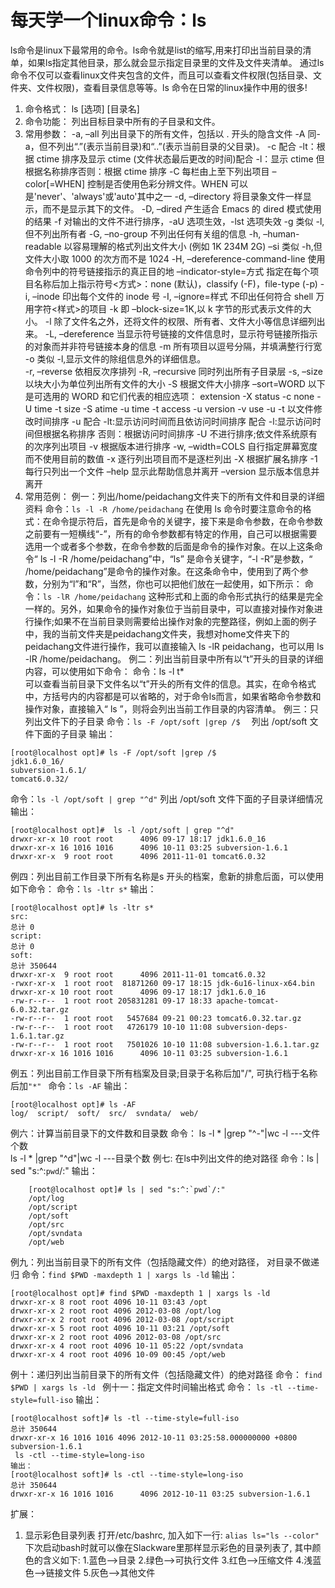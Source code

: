 # 每天学一个linux命令：ls

ls命令是linux下最常用的命令。ls命令就是list的缩写,用来打印出当前目录的清单，如果ls指定其他目录，那么就会显示指定目录里的文件及文件夹清单。 通过ls 命令不仅可以查看linux文件夹包含的文件，而且可以查看文件权限(包括目录、文件夹、文件权限)，查看目录信息等等。ls 命令在日常的linux操作中用的很多!
1. 命令格式：
ls [选项] [目录名]
2. 命令功能：
列出目标目录中所有的子目录和文件。
3. 常用参数：
-a, –all 列出目录下的所有文件，包括以 . 开头的隐含文件
-A 同-a，但不列出“.”(表示当前目录)和“..”(表示当前目录的父目录)。
-c  配合 -lt：根据 ctime 排序及显示 ctime (文件状态最后更改的时间)配合 -l：显示 ctime 但根据名称排序否则：根据 ctime 排序
-C 每栏由上至下列出项目
–color[=WHEN] 控制是否使用色彩分辨文件。WHEN 可以是'never'、'always'或'auto'其中之一
-d, –directory 将目录象文件一样显示，而不是显示其下的文件。
-D, –dired 产生适合 Emacs 的 dired 模式使用的结果
-f 对输出的文件不进行排序，-aU 选项生效，-lst 选项失效
-g 类似 -l,但不列出所有者
-G, –no-group 不列出任何有关组的信息
-h, –human-readable 以容易理解的格式列出文件大小 (例如 1K 234M 2G)
–si 类似 -h,但文件大小取 1000 的次方而不是 1024
-H, –dereference-command-line 使用命令列中的符号链接指示的真正目的地
–indicator-style=方式 指定在每个项目名称后加上指示符号<方式>：none (默认)，classify (-F)，file-type (-p)
-i, –inode 印出每个文件的 inode 号
-I, –ignore=样式 不印出任何符合 shell 万用字符<样式>的项目
-k 即 –block-size=1K,以 k 字节的形式表示文件的大小。
-l 除了文件名之外，还将文件的权限、所有者、文件大小等信息详细列出来。
-L, –dereference 当显示符号链接的文件信息时，显示符号链接所指示的对象而并非符号链接本身的信息
-m 所有项目以逗号分隔，并填满整行行宽
-o 类似 -l,显示文件的除组信息外的详细信息。   
-r, –reverse 依相反次序排列
-R, –recursive 同时列出所有子目录层
-s, –size 以块大小为单位列出所有文件的大小
-S 根据文件大小排序
–sort=WORD 以下是可选用的 WORD 和它们代表的相应选项：
extension -X status -c
none -U time -t
size -S atime -u
time -t access -u
version -v use -u
-t 以文件修改时间排序
-u 配合 -lt:显示访问时间而且依访问时间排序
配合 -l:显示访问时间但根据名称排序
否则：根据访问时间排序
-U 不进行排序;依文件系统原有的次序列出项目
-v 根据版本进行排序
-w, –width=COLS 自行指定屏幕宽度而不使用目前的数值
-x 逐行列出项目而不是逐栏列出
-X 根据扩展名排序
-1 每行只列出一个文件
–help 显示此帮助信息并离开
–version 显示版本信息并离开
4. 常用范例：
例一：列出/home/peidachang文件夹下的所有文件和目录的详细资料
命令：`ls -l -R /home/peidachang`
在使用 ls 命令时要注意命令的格式：在命令提示符后，首先是命令的关键字，接下来是命令参数，在命令参数之前要有一短横线“-”，所有的命令参数都有特定的作用，自己可以根据需要选用一个或者多个参数，在命令参数的后面是命令的操作对象。在以上这条命令“ ls -l -R /home/peidachang”中，“ls” 是命令关键字，“-l -R”是参数，“ /home/peidachang”是命令的操作对象。在这条命令中，使用到了两个参数，分别为“l”和“R”，当然，你也可以把他们放在一起使用，如下所示：
命令：`ls -lR /home/peidachang`
这种形式和上面的命令形式执行的结果是完全一样的。另外，如果命令的操作对象位于当前目录中，可以直接对操作对象进行操作;如果不在当前目录则需要给出操作对象的完整路径，例如上面的例子中，我的当前文件夹是peidachang文件夹，我想对home文件夹下的peidachang文件进行操作，我可以直接输入 ls -lR peidachang，也可以用 ls -lR /home/peidachang。
例二：列出当前目录中所有以“t”开头的目录的详细内容，可以使用如下命令：
命令：ls -l t*   
可以查看当前目录下文件名以“t”开头的所有文件的信息。其实，在命令格式中，方括号内的内容都是可以省略的，对于命令ls而言，如果省略命令参数和操作对象，直接输入“ ls ”，则将会列出当前工作目录的内容清单。
例三：只列出文件下的子目录
命令：`ls -F /opt/soft |grep /$  `
列出 /opt/soft 文件下面的子目录
输出：
```
[root@localhost opt]# ls -F /opt/soft |grep /$
jdk1.6.0_16/
subversion-1.6.1/
tomcat6.0.32/
```
命令：`ls -l /opt/soft | grep "^d"`
列出 /opt/soft 文件下面的子目录详细情况
输出：
```
[root@localhost opt]#  ls -l /opt/soft | grep "^d"
drwxr-xr-x 10 root root      4096 09-17 18:17 jdk1.6.0_16
drwxr-xr-x 16 1016 1016      4096 10-11 03:25 subversion-1.6.1
drwxr-xr-x  9 root root      4096 2011-11-01 tomcat6.0.32
```
例四：列出目前工作目录下所有名称是s 开头的档案，愈新的排愈后面，可以使用如下命令：
命令：`ls -ltr s*`
输出：
```
[root@localhost opt]# ls -ltr s*
src:
总计 0
script:
总计 0
soft:
总计 350644
drwxr-xr-x  9 root root      4096 2011-11-01 tomcat6.0.32
-rwxr-xr-x  1 root root  81871260 09-17 18:15 jdk-6u16-linux-x64.bin
drwxr-xr-x 10 root root      4096 09-17 18:17 jdk1.6.0_16
-rw-r--r--  1 root root 205831281 09-17 18:33 apache-tomcat-6.0.32.tar.gz
-rw-r--r--  1 root root   5457684 09-21 00:23 tomcat6.0.32.tar.gz
-rw-r--r--  1 root root   4726179 10-10 11:08 subversion-deps-1.6.1.tar.gz
-rw-r--r--  1 root root   7501026 10-10 11:08 subversion-1.6.1.tar.gz
drwxr-xr-x 16 1016 1016      4096 10-11 03:25 subversion-1.6.1
```
例五：列出目前工作目录下所有档案及目录;目录于名称后加"/", 可执行档于名称后加`"*" `
命令：`ls -AF`
输出：
```
[root@localhost opt]# ls -AF
log/  script/  soft/  src/  svndata/  web/
```
例六：计算当前目录下的文件数和目录数
命令：
ls -l * |grep "^-"|wc -l ---文件个数  
ls -l * |grep "^d"|wc -l    ---目录个数
例七: 在ls中列出文件的绝对路径
命令：ls | sed "s:^:`pwd`/:"
输出：
```
    [root@localhost opt]# ls | sed "s:^:`pwd`/:"
    /opt/log
    /opt/script
    /opt/soft
    /opt/src
    /opt/svndata
    /opt/web
```
例九：列出当前目录下的所有文件（包括隐藏文件）的绝对路径， 对目录不做递归
命令：`find $PWD -maxdepth 1 | xargs ls -ld`
输出：
```
[root@localhost opt]# find $PWD -maxdepth 1 | xargs ls -ld
drwxr-xr-x 8 root root 4096 10-11 03:43 /opt
drwxr-xr-x 2 root root 4096 2012-03-08 /opt/log
drwxr-xr-x 2 root root 4096 2012-03-08 /opt/script
drwxr-xr-x 5 root root 4096 10-11 03:21 /opt/soft
drwxr-xr-x 2 root root 4096 2012-03-08 /opt/src
drwxr-xr-x 4 root root 4096 10-11 05:22 /opt/svndata
drwxr-xr-x 4 root root 4096 10-09 00:45 /opt/web
```
例十：递归列出当前目录下的所有文件（包括隐藏文件）的绝对路径
命令： `find $PWD | xargs ls -ld `
例十一：指定文件时间输出格式
命令：
 `ls -tl --time-style=full-iso`
输出：
```
[root@localhost soft]# ls -tl --time-style=full-iso
总计 350644
drwxr-xr-x 16 1016 1016 4096 2012-10-11 03:25:58.000000000 +0800 subversion-1.6.1
 ls -ctl --time-style=long-iso
输出：
[root@localhost soft]# ls -ctl --time-style=long-iso
总计 350644
drwxr-xr-x 16 1016 1016      4096 2012-10-11 03:25 subversion-1.6.1
```
扩展：
1. 显示彩色目录列表
打开/etc/bashrc, 加入如下一行:
`alias ls="ls --color"`
下次启动bash时就可以像在Slackware里那样显示彩色的目录列表了, 其中颜色的含义如下:
1.蓝色-->目录
2.绿色-->可执行文件
3.红色-->压缩文件
4.浅蓝色-->链接文件
5.灰色-->其他文件
